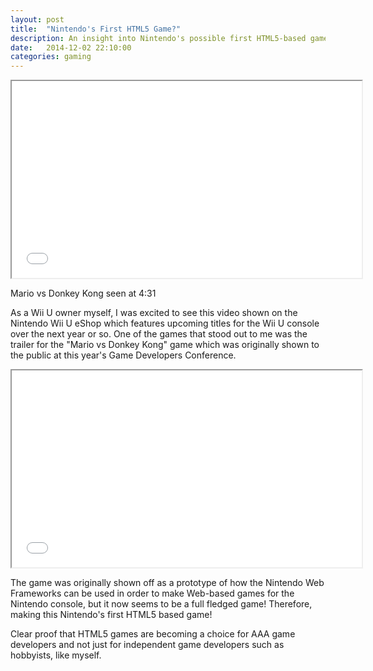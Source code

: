 ```yaml
---
layout: post
title:  "Nintendo's First HTML5 Game?"
description: An insight into Nintendo's possible first HTML5-based game using their famous Mario vs Donkey Kong characters for the Nintendo Wii U console.
date:   2014-12-02 22:10:00
categories: gaming
---
```

<div class="text-center">
  <iframe width="560" height="315" src="//www.youtube.com/embed/tK8ndslCYz0" allowfullscreen></iframe>
  <p class="text-center">Mario vs Donkey Kong seen at 4:31</p>
</div>

As a Wii U owner myself, I was excited to see this video shown on the Nintendo Wii U eShop which features upcoming titles for the Wii U console over the next year or so. One of the games that stood out to me was the trailer for the "Mario vs Donkey Kong" game which was originally shown to the public at this year's Game Developers Conference.

<div class="text-center">
  <iframe width="560" height="315" src="//www.youtube.com/embed/LFwU1T4id1c" allowfullscreen></iframe>
</div>

The game was originally shown off as a prototype of how the Nintendo Web Frameworks can be used in order to make Web-based games for the Nintendo console, but it now seems to be a full fledged game! Therefore, making this Nintendo's first HTML5 based game!

Clear proof that HTML5 games are becoming a choice for AAA game developers and not just for independent game developers such as hobbyists, like myself.

